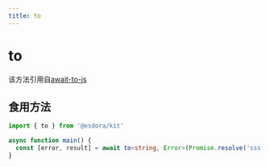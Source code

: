 ```yaml
---
title: to
---
```


# to

该方法引用自[await-to-js](https://github.com/scopsy/await-to-js)

## 食用方法

```typescript
import { to } from '@esdora/kit'

async function main() {
  const [error, result] = await to<string, Error>(Promise.resolve('sss'))
}
```
